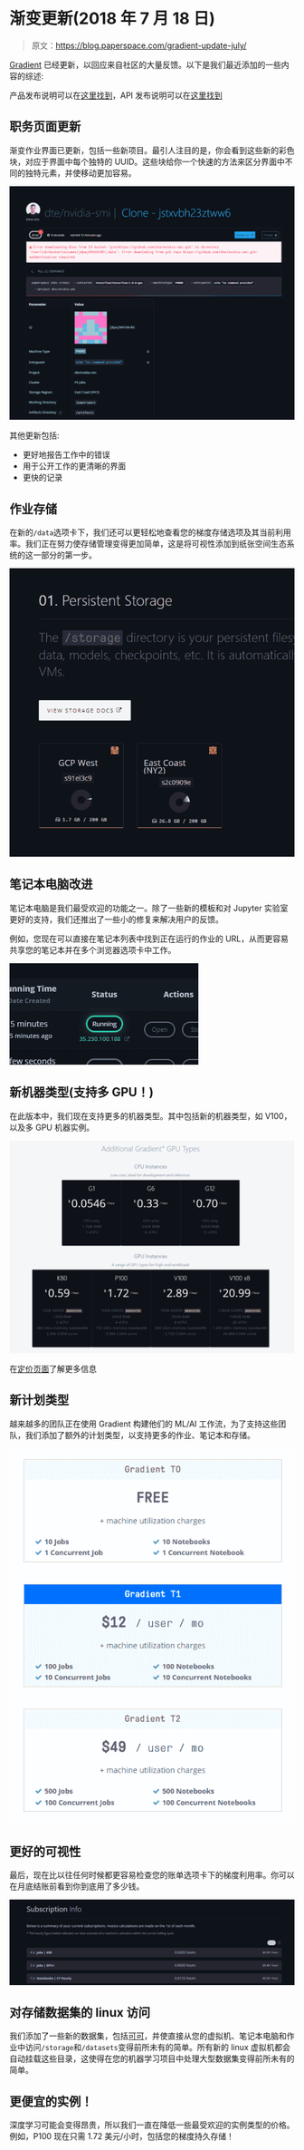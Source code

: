 # 渐变更新(2018 年 7 月 18 日)

> 原文：<https://blog.paperspace.com/gradient-update-july/>

[Gradient](http://paperspace.com/gradient) 已经更新，以回应来自社区的大量反馈。以下是我们最近添加的一些内容的综述:

产品发布说明可以在[这里找到](https://paperspace.zendesk.com/hc/en-us/articles/217560197-Release-Notes)，API 发布说明可以在[这里找到](https://github.com/Paperspace/paperspace-node/blob/master/releasenotes.md)

## 职务页面更新

渐变作业界面已更新，包括一些新项目。最引人注目的是，你会看到这些新的彩色块，对应于界面中每个独特的 UUID。这些块给你一个快速的方法来区分界面中不同的独特元素，并使移动更加容易。

![image--6-](img/6645d3f75d04e5c6d4a20c19ba08a0fb.png)

其他更新包括:

*   更好地报告工作中的错误
*   用于公开工作的更清晰的界面
*   更快的记录

## 作业存储

在新的`/data`选项卡下，我们还可以更轻松地查看您的梯度存储选项及其当前利用率。我们正在努力使存储管理变得更加简单，这是将可视性添加到纸张空间生态系统的这一部分的第一步。

![Screenshot_7b](img/9d2b8015225662a76882c4615b0e4a42.png)

## 笔记本电脑改进

笔记本电脑是我们最受欢迎的功能之一。除了一些新的模板和对 Jupyter 实验室更好的支持，我们还推出了一些小的修复来解决用户的反馈。

例如，您现在可以直接在笔记本列表中找到正在运行的作业的 URL，从而更容易共享您的笔记本并在多个浏览器选项卡中工作。

![image--7-](img/8bc4b81a5301e93ffad4b9eddce91b00.png)

## 新机器类型(支持多 GPU！)

在此版本中，我们现在支持更多的机器类型。其中包括新的机器类型，如 V100，以及多 GPU 机器实例。

![Screenshot_7asd](img/a093849fa5d668d36ab0861719bbfdc7.png)

在[定价页面](https://www.paperspace.com/pricing)了解更多信息

## 新计划类型

越来越多的团队正在使用 Gradient 构建他们的 ML/AI 工作流，为了支持这些团队，我们添加了额外的计划类型，以支持更多的作业、笔记本和存储。

![Screenshot_7ba](img/5068a0ea6c4427de224b3d82cae8c532.png)

## 更好的可视性

最后，现在比以往任何时候都更容易检查您的账单选项卡下的梯度利用率。你可以在月底结账前看到你到底用了多少钱。

![image--5-](img/38f686a9d9f40f28433439c57fe02d78.png)

## 对存储数据集的 linux 访问

我们添加了一些新的数据集，包括[可可](http://cocodataset.org/#home)，并使直接从您的虚拟机、笔记本电脑和作业中访问`/storage`和`/datasets`变得前所未有的简单。所有新的 linux 虚拟机都会自动挂载这些目录，这使得在您的机器学习项目中处理大型数据集变得前所未有的简单。

## 更便宜的实例！

深度学习可能会变得昂贵，所以我们一直在降低一些最受欢迎的实例类型的价格。例如，P100 现在只需 1.72 美元/小时，包括您的梯度持久存储！